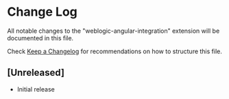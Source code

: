 # Change Log

All notable changes to the "weblogic-angular-integration" extension will be documented in this file.

Check [Keep a Changelog](http://keepachangelog.com/) for recommendations on how to structure this file.

## [Unreleased]

- Initial release